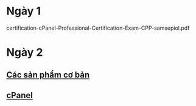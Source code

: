 
# Ngày 1

certification-cPanel-Professional-Certification-Exam-CPP-samsepiol.pdf


# Ngày 2
## [Các sản phẩm cơ bản](https://github.com/TRI4548/Vietnix/blob/main/KienThuc/SanPhamCoBan.md#c%C3%A1c-s%E1%BA%A3n-ph%E1%BA%A9m-c%C6%A1-b%E1%BA%A3n)
## [cPanel](https://github.com/TRI4548/Vietnix/blob/main/KienThuc/cPanel.md#cpanel)
